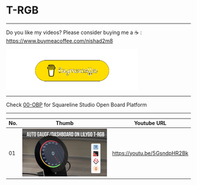 # T-RGB
---
Do you like my videos? Please consider buying me a ☕ :
https://www.buymeacoffee.com/nishad2m8

[![alt text](<00-Assets/buy me coffee.gif>)](https://www.buymeacoffee.com/nishad2m8)

---

Check [00-OBP](https://github.com/nishad2m8/T4-S3-YT/tree/master/00-OBP) for Squareline Studio Open Board Platform

---

| No.  | Thumb | Youtube URL |
| ------|-----|----------|
| 01 | [![alt text](<00-Assets/01-Auto Gauge:Dashboard Touch HMI on Lilygo T-RGB Round Display - Using LVGL.jpg>)](https://github.com/nishad2m8/T4-S3-YT/tree/master/01-HA-Dashboard)  | https://youtu.be/5GsndpHR2Bk|



<!-- | No | Thumb  | URL |  -->